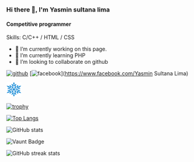 ### Hi there 👋, I'm Yasmin sultana lima
#### Competitive programmer

Skills: C/C++ / HTML / CSS

- 🔭 I’m currently working on this page. 
- 🌱 I’m currently learning PHP 
- 👯 I’m looking to collaborate on github 


[<img src='https://cdn.jsdelivr.net/npm/simple-icons@3.0.1/icons/github.svg' alt='github' height='40'>](https://github.com/yasmin-sultana-lima)  [<img src='https://cdn.jsdelivr.net/npm/simple-icons@3.0.1/icons/facebook.svg' alt='facebook' height='40'>](https://www.facebook.com/Yasmin Sultana Lima)  

<a href='https://archiveprogram.github.com/'><img src='https://raw.githubusercontent.com/acervenky/animated-github-badges/master/assets/acbadge.gif' width='40' height='40'></a> 

[![trophy](https://github-profile-trophy.vercel.app/?username=yasmin-sultana-lima)](https://github.com/ryo-ma/github-profile-trophy)

[![Top Langs](https://github-readme-stats.vercel.app/api/top-langs/?username=yasmin-sultana-lima)](https://github.com/anuraghazra/github-readme-stats)

![GitHub stats](https://github-readme-stats.vercel.app/api?username=yasmin-sultana-lima&show_icons=true)  

![Vaunt Badge](https://api.vaunt.dev/v1/github/entities/yasmin-sultana-lima/contributions?format=svg&private=false)  

![GitHub streak stats](https://streak-stats.demolab.com/?user=yasmin-sultana-lima)  


